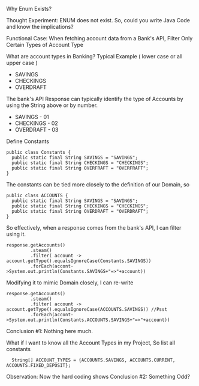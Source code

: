 Why Enum Exists? 

Thought Experiment:  ENUM does not exist. So, could you write Java Code and know the implications? 

Functional Case: When fetching account data from a Bank's API, Filter Only Certain Types of Account Type 

What are account types in Banking? Typical Example ( lower case or all upper case ) 

  - SAVINGS
  - CHECKINGS 
  - OVERDRAFT

The bank's API Response can typically identify the type of Accounts by using the String above or by number. 

- SAVINGS - 01
- CHECKINGS - 02
- OVERDRAFT - 03

Define Constants

```
public class Constants {
  public static final String SAVINGS = "SAVINGS";
  public static final String CHECKINGS = "CHECKINGS";
  public static final String OVERFRAFT = "OVERFRAFT";
}
```
The constants can be tied more closely to the definition of our Domain, so 

```
public class ACCOUNTS {
  public static final String SAVINGS = "SAVINGS";
  public static final String CHECKINGS = "CHECKINGS";
  public static final String OVERDRAFT = "OVERDRAFT";
}
```


So effectively, when a response comes from the bank's API, I can filter using it. 

```
response.getAccounts()
         .steam()
         .filter( account -> account.getType().equalsIgnoreCase(Constants.SAVINGS))
         .forEach(accont->System.out.println(Constants.SAVINGS+"=>"+account))
```
Modifying it to mimic Domain closely, I can re-write 

```
response.getAccounts()
         .steam()
         .filter( account -> account.getType().equalsIgnoreCase(ACCOUNTS.SAVINGS)) //Psst
         .forEach(accont->System.out.println(Constants.ACCOUNTS.SAVINGS+"=>"+account))
```

Conclusion #1: Nothing here much. 

What if I want to know all the Account Types in my Project, So list all constants 

   ```
     String[] ACCOUNT_TYPES = {ACCOUNTS.SAVINGS, ACCOUNTS.CURRENT, ACCOUNTS.FIXED_DEPOSIT};
   ```
Observation: Now the hard coding shows
Conclusion #2: Something Odd? 
